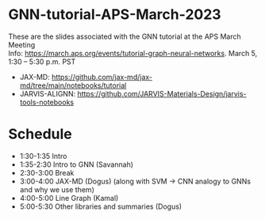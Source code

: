 # GNN-tutorial-APS-March-2023
These are the slides associated with the GNN tutorial at the APS March Meeting  
Info: https://march.aps.org/events/tutorial-graph-neural-networks. 
March 5, 1:30 – 5:30 p.m. PST  
- JAX-MD:  https://github.com/jax-md/jax-md/tree/main/notebooks/tutorial
- JARVIS-ALIGNN: https://github.com/JARVIS-Materials-Design/jarvis-tools-notebooks



# Schedule
- 1:30-1:35 Intro
- 1:35-2:30 Intro to GNN (Savannah)
- 2:30-3:00  Break
- 3:00-4:00 JAX-MD (Dogus) (along with SVM -> CNN analogy to GNNs and why we use them)
- 4:00-5:00 Line Graph (Kamal)
- 5:00-5:30 Other libraries and summaries (Dogus)
